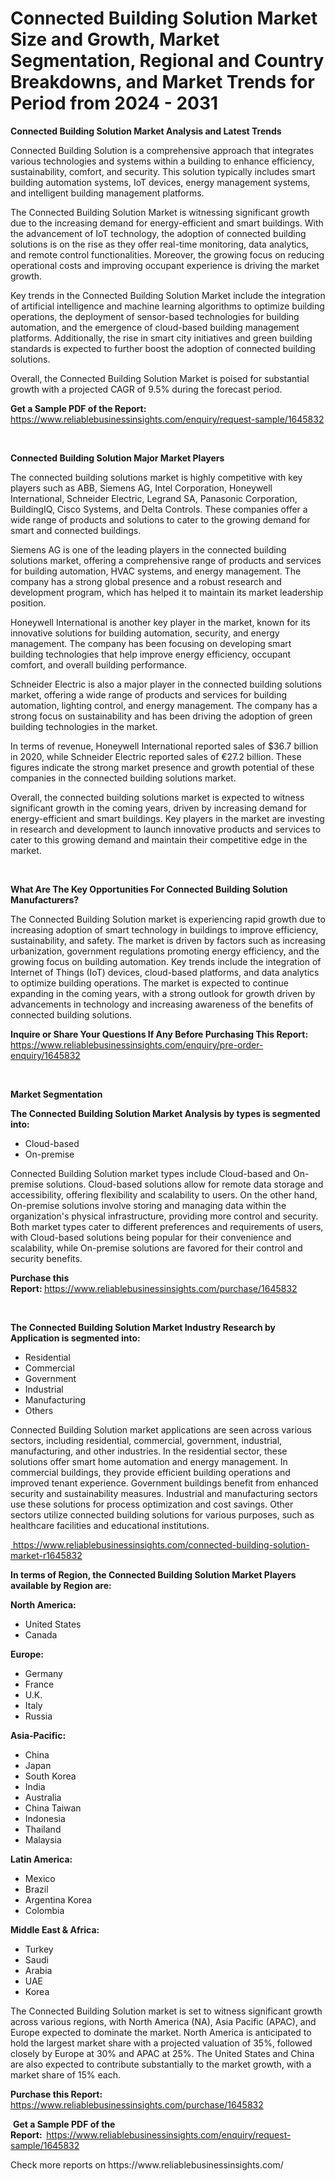 <p><h1>Connected Building Solution Market Size and Growth, Market Segmentation, Regional and Country Breakdowns, and Market Trends for Period from 2024 -  2031</h1></p><p><strong>Connected Building Solution Market Analysis and Latest Trends</strong></p>
<p><p>Connected Building Solution is a comprehensive approach that integrates various technologies and systems within a building to enhance efficiency, sustainability, comfort, and security. This solution typically includes smart building automation systems, IoT devices, energy management systems, and intelligent building management platforms.</p><p>The Connected Building Solution Market is witnessing significant growth due to the increasing demand for energy-efficient and smart buildings. With the advancement of IoT technology, the adoption of connected building solutions is on the rise as they offer real-time monitoring, data analytics, and remote control functionalities. Moreover, the growing focus on reducing operational costs and improving occupant experience is driving the market growth.</p><p>Key trends in the Connected Building Solution Market include the integration of artificial intelligence and machine learning algorithms to optimize building operations, the deployment of sensor-based technologies for building automation, and the emergence of cloud-based building management platforms. Additionally, the rise in smart city initiatives and green building standards is expected to further boost the adoption of connected building solutions.</p><p>Overall, the Connected Building Solution Market is poised for substantial growth with a projected CAGR of 9.5% during the forecast period.</p></p>
<p><strong>Get a Sample PDF of the Report:&nbsp;</strong> <a href="https://www.reliablebusinessinsights.com/enquiry/request-sample/1645832">https://www.reliablebusinessinsights.com/enquiry/request-sample/1645832</a></p>
<p>&nbsp;</p>
<p><strong>Connected Building Solution Major Market Players</strong></p>
<p><p>The connected building solutions market is highly competitive with key players such as ABB, Siemens AG, Intel Corporation, Honeywell International, Schneider Electric, Legrand SA, Panasonic Corporation, BuildingIQ, Cisco Systems, and Delta Controls. These companies offer a wide range of products and solutions to cater to the growing demand for smart and connected buildings.</p><p>Siemens AG is one of the leading players in the connected building solutions market, offering a comprehensive range of products and services for building automation, HVAC systems, and energy management. The company has a strong global presence and a robust research and development program, which has helped it to maintain its market leadership position.</p><p>Honeywell International is another key player in the market, known for its innovative solutions for building automation, security, and energy management. The company has been focusing on developing smart building technologies that help improve energy efficiency, occupant comfort, and overall building performance.</p><p>Schneider Electric is also a major player in the connected building solutions market, offering a wide range of products and services for building automation, lighting control, and energy management. The company has a strong focus on sustainability and has been driving the adoption of green building technologies in the market.</p><p>In terms of revenue, Honeywell International reported sales of $36.7 billion in 2020, while Schneider Electric reported sales of €27.2 billion. These figures indicate the strong market presence and growth potential of these companies in the connected building solutions market.</p><p>Overall, the connected building solutions market is expected to witness significant growth in the coming years, driven by increasing demand for energy-efficient and smart buildings. Key players in the market are investing in research and development to launch innovative products and services to cater to this growing demand and maintain their competitive edge in the market.</p></p>
<p>&nbsp;</p>
<p><strong>What Are The Key Opportunities For Connected Building Solution Manufacturers?</strong></p>
<p><p>The Connected Building Solution market is experiencing rapid growth due to increasing adoption of smart technology in buildings to improve efficiency, sustainability, and safety. The market is driven by factors such as increasing urbanization, government regulations promoting energy efficiency, and the growing focus on building automation. Key trends include the integration of Internet of Things (IoT) devices, cloud-based platforms, and data analytics to optimize building operations. The market is expected to continue expanding in the coming years, with a strong outlook for growth driven by advancements in technology and increasing awareness of the benefits of connected building solutions.</p></p>
<p><strong>Inquire or Share Your Questions If Any Before Purchasing This Report:</strong> <a href="https://www.reliablebusinessinsights.com/enquiry/pre-order-enquiry/1645832">https://www.reliablebusinessinsights.com/enquiry/pre-order-enquiry/1645832</a></p>
<p>&nbsp;</p>
<p><strong>Market Segmentation</strong></p>
<p><strong>The Connected Building Solution Market Analysis by types is segmented into:</strong></p>
<p><ul><li>Cloud-based</li><li>On-premise</li></ul></p>
<p><p>Connected Building Solution market types include Cloud-based and On-premise solutions. Cloud-based solutions allow for remote data storage and accessibility, offering flexibility and scalability to users. On the other hand, On-premise solutions involve storing and managing data within the organization's physical infrastructure, providing more control and security. Both market types cater to different preferences and requirements of users, with Cloud-based solutions being popular for their convenience and scalability, while On-premise solutions are favored for their control and security benefits.</p></p>
<p><strong>Purchase this Report:&nbsp;</strong><a href="https://www.reliablebusinessinsights.com/purchase/1645832">https://www.reliablebusinessinsights.com/purchase/1645832</a></p>
<p>&nbsp;</p>
<p><strong>The Connected Building Solution Market Industry Research by Application is segmented into:</strong></p>
<p><ul><li>Residential</li><li>Commercial</li><li>Government</li><li>Industrial</li><li>Manufacturing</li><li>Others</li></ul></p>
<p><p>Connected Building Solution market applications are seen across various sectors, including residential, commercial, government, industrial, manufacturing, and other industries. In the residential sector, these solutions offer smart home automation and energy management. In commercial buildings, they provide efficient building operations and improved tenant experience. Government buildings benefit from enhanced security and sustainability measures. Industrial and manufacturing sectors use these solutions for process optimization and cost savings. Other sectors utilize connected building solutions for various purposes, such as healthcare facilities and educational institutions.</p></p>
<p><a href="https://www.reliablebusinessinsights.com/connected-building-solution-market-r1645832">&nbsp;https://www.reliablebusinessinsights.com/connected-building-solution-market-r1645832</a></p>
<p><strong>In terms of Region, the Connected Building Solution Market Players available by Region are:</strong></p>
<p>
    <p> <strong> North America: </strong>
        <ul>
            <li>United States</li>
            <li>Canada</li>
        </ul>
        </p> 
    <p> <strong> Europe: </strong>
        <ul>
            <li>Germany</li>
            <li>France</li>
            <li>U.K.</li>
            <li>Italy</li>
            <li>Russia</li>
        </ul>
        </p> 
    <p> <strong> Asia-Pacific: </strong>
        <ul>
            <li>China</li>
            <li>Japan</li>
            <li>South Korea</li>
            <li>India</li>
            <li>Australia</li>
            <li>China Taiwan</li>
            <li>Indonesia</li>
            <li>Thailand</li>
            <li>Malaysia</li>
        </ul>
        </p> 
    <p> <strong> Latin America: </strong>
        <ul>
            <li>Mexico</li>
            <li>Brazil</li>
            <li>Argentina Korea</li>
            <li>Colombia</li>
        </ul>
        </p> 
    <p> <strong> Middle East & Africa: </strong>
        <ul>
            <li>Turkey</li>
            <li>Saudi</li>
            <li>Arabia</li>
            <li>UAE</li>
            <li>Korea</li>
        </ul>
    </p>
    </p>
<p><p>The Connected Building Solution market is set to witness significant growth across various regions, with North America (NA), Asia Pacific (APAC), and Europe expected to dominate the market. North America is anticipated to hold the largest market share with a projected valuation of 35%, followed closely by Europe at 30% and APAC at 25%. The United States and China are also expected to contribute substantially to the market growth, with a market share of 15% each.</p></p>
<p><strong>Purchase this Report: </strong><a href="https://www.reliablebusinessinsights.com/purchase/1645832">https://www.reliablebusinessinsights.com/purchase/1645832</a></p>
<p>&nbsp;<strong>Get a Sample PDF of the Report:&nbsp;&nbsp;</strong><a href="https://www.reliablebusinessinsights.com/enquiry/request-sample/1645832">https://www.reliablebusinessinsights.com/enquiry/request-sample/1645832</a></p>
<p><strong></strong></p>
<p>Check more reports on https://www.reliablebusinessinsights.com/</p>